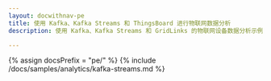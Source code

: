 ```yaml
---
layout: docwithnav-pe
title: 使用 Kafka、Kafka Streams 和 ThingsBoard 进行物联网数据分析
description: 使用 Kafka、Kafka Streams 和 GridLinks 的物联网设备数据分析示例

---
```


{% assign docsPrefix = "pe/" %}
{% include /docs/samples/analytics/kafka-streams.md %}